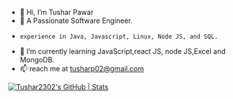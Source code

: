 - 👋 Hi, I’m Tushar Pawar
- 👀 A Passionate Software Engineer.
-     experience in Java, Javascript, Linux, Node JS, and SQL.
- 🌱 I’m currently learning JavaScript,react JS, node JS,Excel and MongoDB.
- 📫 reach me at tusharp02@gmail.com

<!---
Tushar2302/Tushar2302 is a ✨ special ✨ repository because its `README.md` (this file) appears on your GitHub profile.
You can click the Preview link to take a look at your changes.
--->
[![Tushar2302's GitHub | Stats](https://stats.quine.sh/Tushar2302/github?theme=dark)](https://quine.sh?utm_source=widgets&utm_campaign=Tushar2302)
